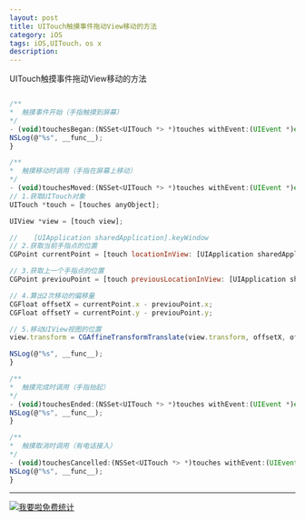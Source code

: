 ```yaml
---
layout: post
title: UITouch触摸事件拖动View移动的方法
category: iOS
tags: iOS,UITouch，os x
description:
---
```


UITouch触摸事件拖动View移动的方法

```javascript

/**
*  触摸事件开始（手指触摸到屏幕）
*/
- (void)touchesBegan:(NSSet<UITouch *> *)touches withEvent:(UIEvent *)event {
NSLog(@"%s", __func__);
}

/**
*  触摸移动时调用（手指在屏幕上移动）
*/
- (void)touchesMoved:(NSSet<UITouch *> *)touches withEvent:(UIEvent *)event {
// 1.获取UITouch对象
UITouch *touch = [touches anyObject];

UIView *view = [touch view];

//    [UIApplication sharedApplication].keyWindow
// 2.获取当前手指点的位置
CGPoint currentPoint = [touch locationInView: [UIApplication sharedApplication].keyWindow];

// 3.获取上一个手指点的位置
CGPoint previouPoint = [touch previousLocationInView: [UIApplication sharedApplication].keyWindow];

// 4.算出2次移动的偏移量
CGFloat offsetX = currentPoint.x - previouPoint.x;
CGFloat offsetY = currentPoint.y - previouPoint.y;

// 5.移动UIView视图的位置
view.transform = CGAffineTransformTranslate(view.transform, offsetX, offsetY);

NSLog(@"%s", __func__);
}

/**
*  触摸完成时调用（手指抬起）
*/
- (void)touchesEnded:(NSSet<UITouch *> *)touches withEvent:(UIEvent *)event {
NSLog(@"%s", __func__);
}

/**
*  触摸取消时调用（有电话接入）
*/
- (void)touchesCancelled:(NSSet<UITouch *> *)touches withEvent:(UIEvent *)event {
NSLog(@"%s", __func__);
}

```
---

<script language="javascript" type="text/javascript" src="//js.users.51.la/19176892.js"></script>
<noscript><a href="//www.51.la/?19176892" target="_blank"><img alt="&#x6211;&#x8981;&#x5566;&#x514D;&#x8D39;&#x7EDF;&#x8BA1;" src="//img.users.51.la/19176892.asp" style="border:none" /></a></noscript>


